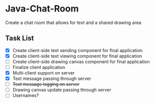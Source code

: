 # Java-Chat-Room
Create a chat room that allows for text and a shared drawing area
## Task List
- [X] Create client-side text sending component for final application
- [X] Create client-side text viewing  component for final application
- [ ] Create client-side drawing canvas component for final application
- [ ] Finalize client application
- [X] Multi-client support on server
- [X] Text message passing through server
- [ ] ~~Text message logging on server~~
- [ ] Drawing canvas update passing through server
- [ ] Usernames?
